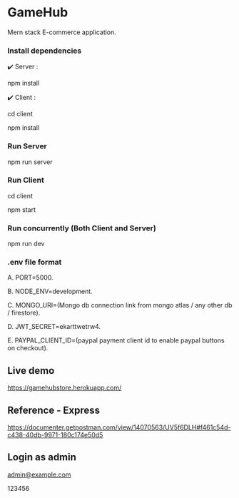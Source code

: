 
# GameHub

Mern stack E-commerce application.

### Install dependencies

✔️ Server :

npm install

✔️ Client :

cd client

npm install

### Run Server

npm run server 

### Run Client

cd client

npm start

### Run concurrently (Both Client and Server)

npm run dev

### .env file format

A. PORT=5000.

B. NODE_ENV=development.

C. MONGO_URI=(Mongo db connection link from mongo atlas / any other db / firestore).

D. JWT_SECRET=ekarttwetrw4.

E. PAYPAL_CLIENT_ID=(paypal payment client id to enable paypal buttons on checkout).


## Live demo 

https://gamehubstore.herokuapp.com/

## Reference - Express

https://documenter.getpostman.com/view/14070563/UV5f6DLH#f461c54d-c438-40db-9971-180c174e50d5

## Login as admin

admin@example.com

123456




